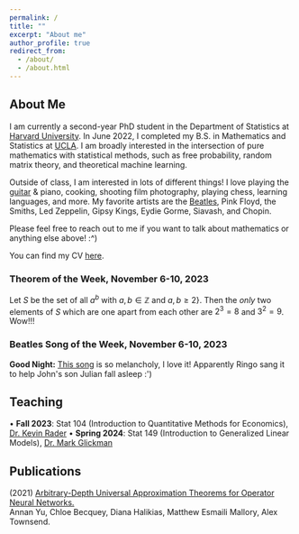 ```yaml
---
permalink: /
title: ""
excerpt: "About me"
author_profile: true
redirect_from: 
  - /about/
  - /about.html
---
```

## About Me

I am currently a second-year PhD student in the Department of Statistics at [Harvard University](https://statistics.fas.harvard.edu/). In June 2022, I completed my B.S. in Mathematics and Statistics at [UCLA](https://ww3.math.ucla.edu/). I am broadly interested in the intersection of pure mathematics with statistical methods, such as free probability, random matrix theory, and theoretical machine learning.

Outside of class, I am interested in lots of different things! I love playing the [guitar](https://mattesmaili.github.io/files/guitar.png) & piano, cooking, shooting film photography, playing chess, learning languages, and more. My favorite artists are the [Beatles](https://open.spotify.com/playlist/07ZKf7841juhmGlI6LMfBd?si=4511ac89f1d14618), Pink Floyd, the Smiths, Led Zeppelin, Gipsy Kings, Eydie Gorme, Siavash, and Chopin.

Please feel free to reach out to me if you want to talk about mathematics or anything else above! :^)

You can find my CV [here](https://mattesmaili.github.io/files/new_resume.pdf).

### Theorem of the Week, November 6-10, 2023

Let $S$ be the set of all $a^b$ with $a, b \in \mathbb Z$ and $a, b \geq 2\}$. Then the *only* two elements of $S$ which are one apart from each other are $2^3 = 8$ and $3^2 = 9$. Wow!!!

### Beatles Song of the Week, November 6-10, 2023

**Good Night:** [This song](https://open.spotify.com/track/3T4Kt51PV4k8tx6YCtBgcl?si=dce216699221433b) is so melancholy, I love it! Apparently Ringo sang it to help John's son Julian fall asleep :')

## Teaching

• **Fall 2023**: Stat 104 (Introduction to Quantitative Methods for Economics), [Dr. Kevin Rader](https://statistics.fas.harvard.edu/people/kevin-rader)
• **Spring 2024**: Stat 149 (Introduction to Generalized Linear Models), [Dr. Mark Glickman](http://www.glicko.net/)

## Publications

(2021) [Arbitrary-Depth Universal Approximation Theorems for Operator Neural Networks.](https://arxiv.org/abs/2109.11354)  
Annan Yu, Chloe Becquey, Diana Halikias, Matthew Esmaili Mallory, Alex Townsend.

